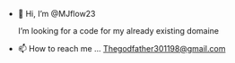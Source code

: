 - 👋 Hi, I’m @MJflow23

   I’m looking for a code for my already existing domaine
- 📫 How to reach me ... Thegodfather301198@gmail.com


